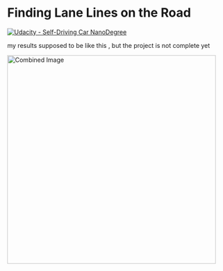 # **Finding Lane Lines on the Road** 

[![Udacity - Self-Driving Car NanoDegree](https://s3.amazonaws.com/udacity-sdc/github/shield-carnd.svg)](http://www.udacity.com/drive)

my results supposed to be like this ,
but the project is not complete yet 

<img src="examples/laneLines_thirdPass.jpg" width="480" alt="Combined Image" />
 
 
 

 
